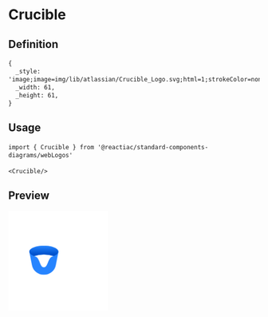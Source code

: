 # Crucible

## Definition

```
{
  _style: 'image;image=img/lib/atlassian/Crucible_Logo.svg;html=1;strokeColor=none;',
  _width: 61,
  _height: 61,
}
```

## Usage

```
import { Crucible } from '@reactiac/standard-components-diagrams/webLogos'

<Crucible/>
```

## Preview

<img src="./crucible.png" width="200"/>
